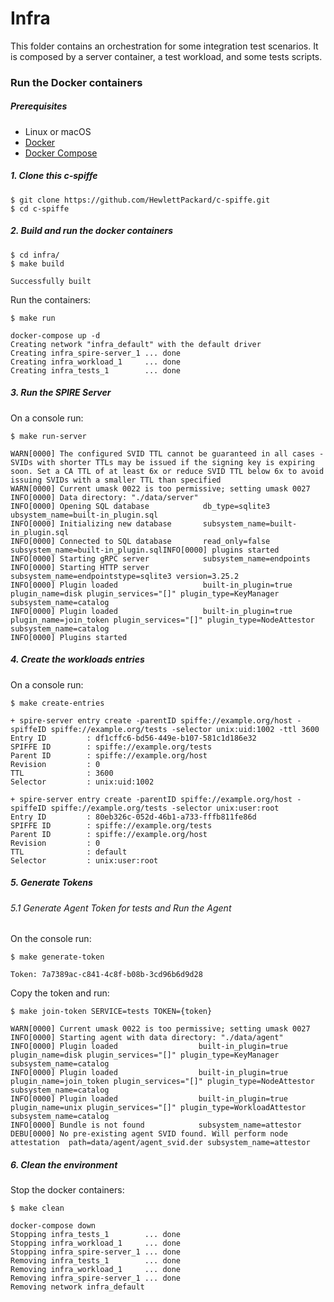 # Infra

This folder contains an orchestration for some integration test scenarios. It is composed by a server container, a test workload, and some tests scripts.

### Run the Docker containers



##### Prerequisites

- Linux or macOS
- [Docker](https://docs.docker.com/install/)
- [Docker Compose](https://docs.docker.com/compose/install/)

##### 1. Clone this c-spiffe

```
$ git clone https://github.com/HewlettPackard/c-spiffe.git
$ cd c-spiffe
```

##### 2. Build and run the docker containers

```
$ cd infra/
$ make build

Successfully built
```

Run the containers:

```
$ make run

docker-compose up -d
Creating network "infra_default" with the default driver
Creating infra_spire-server_1 ... done
Creating infra_workload_1     ... done
Creating infra_tests_1        ... done

```

##### 3. Run the SPIRE Server 

On a console run:

```
$ make run-server 

WARN[0000] The configured SVID TTL cannot be guaranteed in all cases - SVIDs with shorter TTLs may be issued if the signing key is expiring soon. Set a CA TTL of at least 6x or reduce SVID TTL below 6x to avoid issuing SVIDs with a smaller TTL than specified 
WARN[0000] Current umask 0022 is too permissive; setting umask 0027 
INFO[0000] Data directory: "./data/server"              
INFO[0000] Opening SQL database            db_type=sqlite3 ubsystem_name=built-in_plugin.sql
INFO[0000] Initializing new database       subsystem_name=built-in_plugin.sql
INFO[0000] Connected to SQL database       read_only=false subsystem_name=built-in_plugin.sqlINFO[0000] plugins started
INFO[0000] Starting gRPC server            subsystem_name=endpoints
INFO[0000] Starting HTTP server            subsystem_name=endpointstype=sqlite3 version=3.25.2
INFO[0000] Plugin loaded                   built-in_plugin=true plugin_name=disk plugin_services="[]" plugin_type=KeyManager subsystem_name=catalog
INFO[0000] Plugin loaded                   built-in_plugin=true plugin_name=join_token plugin_services="[]" plugin_type=NodeAttestor subsystem_name=catalog
INFO[0000] Plugins started
```

##### 4. Create the workloads entries

On a console run:

```
$ make create-entries

+ spire-server entry create -parentID spiffe://example.org/host -spiffeID spiffe://example.org/tests -selector unix:uid:1002 -ttl 3600
Entry ID         : df1cffc6-bd56-449e-b107-581c1d186e32
SPIFFE ID        : spiffe://example.org/tests
Parent ID        : spiffe://example.org/host
Revision         : 0
TTL              : 3600
Selector         : unix:uid:1002

+ spire-server entry create -parentID spiffe://example.org/host -spiffeID spiffe://example.org/tests -selector unix:user:root
Entry ID         : 80eb326c-052d-46b1-a733-fffb811fe86d
SPIFFE ID        : spiffe://example.org/tests
Parent ID        : spiffe://example.org/host
Revision         : 0
TTL              : default
Selector         : unix:user:root

```

##### 5. Generate Tokens 

###### 5.1 Generate Agent Token for tests and Run the Agent

On the console run:
```
$ make generate-token

Token: 7a7389ac-c841-4c8f-b08b-3cd96b6d9d28
```

Copy the token and run:

```
$ make join-token SERVICE=tests TOKEN={token}

WARN[0000] Current umask 0022 is too permissive; setting umask 0027 
INFO[0000] Starting agent with data directory: "./data/agent" 
INFO[0000] Plugin loaded                  built-in_plugin=true plugin_name=disk plugin_services="[]" plugin_type=KeyManager subsystem_name=catalog
INFO[0000] Plugin loaded                  built-in_plugin=true plugin_name=join_token plugin_services="[]" plugin_type=NodeAttestor subsystem_name=catalog
INFO[0000] Plugin loaded                  built-in_plugin=true plugin_name=unix plugin_services="[]" plugin_type=WorkloadAttestor subsystem_name=catalog
INFO[0000] Bundle is not found            subsystem_name=attestor
DEBU[0000] No pre-existing agent SVID found. Will perform node attestation  path=data/agent/agent_svid.der subsystem_name=attestor
```
##### 6. Clean the environment 

Stop the docker containers:

```
$ make clean

docker-compose down
Stopping infra_tests_1        ... done
Stopping infra_workload_1     ... done
Stopping infra_spire-server_1 ... done
Removing infra_tests_1        ... done
Removing infra_workload_1     ... done
Removing infra_spire-server_1 ... done
Removing network infra_default
```
